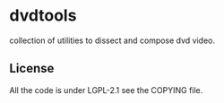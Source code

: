 # dvdtools

collection of utilities to dissect and compose dvd video.

## License

All the code is under LGPL-2.1 see the COPYING file.
